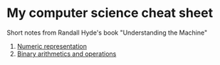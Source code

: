 # My computer science cheat sheet

Short notes from Randall Hyde's book "Understanding the Machine"

1. [Numeric representation](./numeric.md)
2. [Binary arithmetics and operations](./binary.md)
